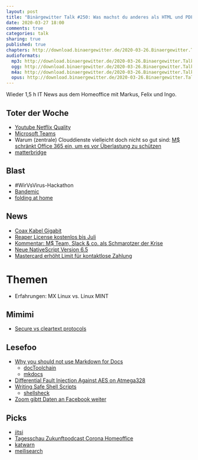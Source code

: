 ```yaml
---
layout: post
title: "Binärgewitter Talk #250: Was machst du anderes als HTML und PDF?"
date: 2020-03-27 18:00
comments: true
categories: talk
sharing: true
published: true
chapters: http://download.binaergewitter.de/2020-03-26.Binaergewitter.Talk.250.chapters.txt
audioformats:
  mp3: http://download.binaergewitter.de/2020-03-26.Binaergewitter.Talk.250.mp3
  ogg: http://download.binaergewitter.de/2020-03-26.Binaergewitter.Talk.250.ogg
  m4a: http://download.binaergewitter.de/2020-03-26.Binaergewitter.Talk.250.m4a
  opus: http://download.binaergewitter.de/2020-03-26.Binaergewitter.Talk.250.opus
---
```

Wieder 1,5 h IT News aus dem Homeoffice mit Markus, Felix und Ingo.

## Toter der Woche
- [Youtube Netflix Quality]( )
- [Microsoft Teams]( https://www.pcwelt.de/news/Microsoft-Teams-hat-Probleme-Ansturm-wegen-Coronavirus-10772525.html )
- Warum (zentrale) Clouddienste vielleicht doch nicht so gut sind: [M$ schränkt Office 365 ein, um es vor Überlastung zu schützen]( https://www.heise.de/newsticker/meldung/Nutzerandrang-Dienste-von-Microsoft-365-werden-eingeschraenkt-4690775.html )
- [matterbridge]( https://github.com/42wim/matterbridge )


## Blast
- #WirVsVirus-Hackathon
- [Bandemic]( https://www.youtube.com/watch?v=4ZOxsjbXY1U )
- [folding at home]( https://www.tomshardware.com/news/folding-at-home-worlds-top-supercomputers-coronavirus-covid-19 )

## News
- [Coax Kabel Gigabit]( https://superuser.com/questions/1519893/why-does-gigabit-internet-via-cable-coax-not-offer-symmetrical-speeds-like-fib )
- [Reaper License kostenlos bis Juli]( https://sendegate.de/t/passend-zu-ultraschall-4-kostenlose-reaper-6-lizenz/10715 )
- [Kommentar: M$ Team, Slack & co. als Schmarotzer der Krise]( https://www.heise.de/ix/meldung/Kommentar-Microsoft-und-Slack-schlagen-aus-der-Krise-schamlos-Kapital-4687937.html )
- [Neue NativeScript Version 6.5]( https://www.nativescript.org/blog/whats-new-in-nativescript-6-5 )
- [Mastercard erhöht Limit für kontaktlose Zahlung]( https://www.heise.de/newsticker/meldung/Mastercard-erhoeht-Limit-fuer-kontaktlose-Zahlungen-ohne-PIN-4691175.html )

# Themen
- Erfahrungen: MX Linux vs. Linux MINT

## Mimimi
- [Secure vs cleartext protocols]( https://isc.sans.edu/forums/diary/Secure+vs+cleartext+protocols+couple+of+interesting+stats/25854/ )

## Lesefoo

- [Why you should not use Markdown for Docs]( https://mister-gold.pro/posts/en/asciidoc-vs-markdown/ )
  * [docToolchain]( https://doctoolchain.github.io/docToolchain/ )
  * [mkdocs]( https://www.mkdocs.org/ )
- [Differential Fault Injection Against AES on Atmega328]( https://rot256.io/post/glitch/ ) 
- [Writing Safe Shell Scripts](https://sipb.mit.edu/doc/safe-shell/)
  * [shellsheck]( https://www.shellcheck.net/ )
- [Zoom gibtt Daten an Facebook weiter]( https://www.heise.de/mac-and-i/meldung/Bericht-Zoom-App-fuer-iOS-reicht-Daten-heimlich-an-Facebook-weiter-4691613.html )

## Picks
- [jitsi]( https://jitsi.org/ )
- [Tagesschau Zukunftpodcast Corona Homeoffice]( https://www.tagesschau.de/multimedia/podcasts/malangenommen-corona-homeoffice-101.html )
- [katwarn]( https://www.katwarn.de )
- [meilisearch]( https://docs.meilisearch.com/ )
